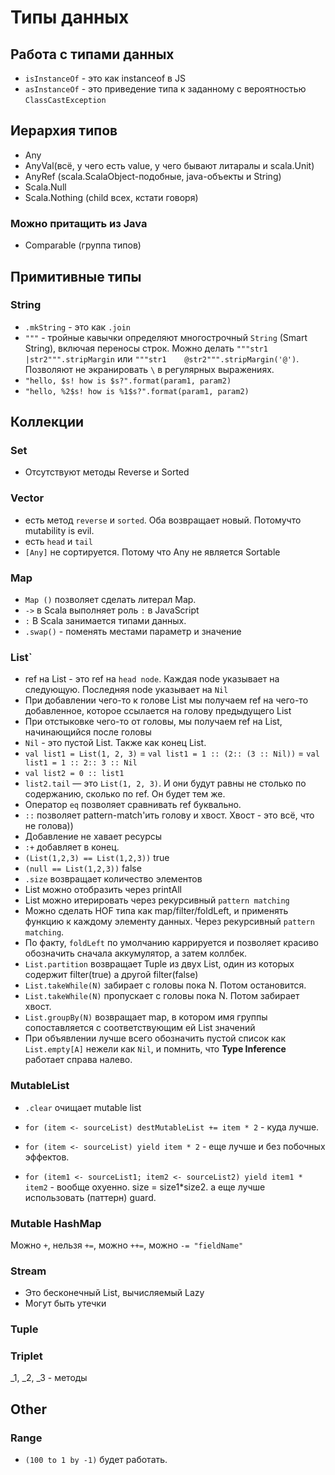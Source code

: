 # Типы данных

## Работа с типами данных

- `isInstanceOf` - это как instanceof в JS
- `asInstanceOf` - это приведение типа к заданному с вероятностью `ClassCastException`

## Иерархия типов

- Any
- AnyVal(всё, у чего есть value, у чего бывают литаралы и scala.Unit)
- AnyRef (scala.ScalaObject-подобные, java-объекты и String)
- Scala.Null
- Scala.Nothing (child всех, кстати говоря)

### Можно притащить из Java

- Comparable (группа типов)

## Примитивные типы

### String

- `.mkString` - это как `.join`
- `"""` - тройные кавычки определяют многострочный `String` (Smart String), включая переносы строк. Можно делать `"""str1    |str2""".stripMargin` или `"""str1    @str2""".stripMargin('@')`. Позволяют не экранировать `\` в регулярных выражениях.
- `"hello, $s! how is $s?".format(param1, param2)`
- `"hello, %2$s! how is %1$s?".format(param1, param2)`

## Коллекции

### Set

- Отсутствуют методы Reverse и Sorted

### Vector

- есть метод `reverse` и `sorted`. Оба возвращает новый. Потомучто mutability is evil.
- есть `head` и `tail`
- `[Any]` не сортируется. Потому что Any не является Sortable

### Map

- `Map ()` позволяет сделать литерал Map.
- `->` в Scala выполняет роль `:` в JavaScript
- `:` В Scala занимается типами данных.
- `.swap()` - поменять местами параметр и значение 

### List`

- ref на List - это ref на `head node`. Каждая node указывает на следующую. Последняя node указывает на `Nil`
- При добавлении чего-то к голове List мы получаем ref на чего-то добавленное, которое ссылается на голову предыдущего List
- При отстыковке чего-то от головы, мы получаем ref на List, начинающийся после головы
- `Nil` - это пустой List. Также как конец List.
- `val list1 = List(1, 2, 3)` = `val list1 = 1 :: (2:: (3 :: Nil))` = `val list1 = 1 :: 2:: 3 :: Nil`
- `val list2 = 0 :: list1`
- `list2.tail` — это `List(1, 2, 3)`. И они будут равны не столько по содержанию, сколько по ref. Он будет тем же.
- Оператор `eq` позволяет сравнивать ref буквально.
- `::` позволяет pattern-match'ить голову и хвост. Хвост - это всё, что не голова))
- Добавление не хавает ресурсы
- `:+` добавляет в конец.
- `(List(1,2,3) == List(1,2,3))` true
- `(null == List(1,2,3))` false
- `.size` возвращает количество элементов
- List можно отобразить через printAll
- List можно итерировать через рекурсивный `pattern matching`
- Можно сделать HOF типа как map/filter/foldLeft, и применять функцию к каждому элементу данных. Через рекурсивный `pattern matching`.
- По факту, `foldLeft` по умолчанию каррируется и позволяет красиво обозначить сначала аккумулятор, а затем коллбек.
- `List.partition` возвращает Tuple из двух List, один из которых содержит filter(true) а другой filter(false)
- `List.takeWhile(N)` забирает с головы пока N. Потом остановится.
- `List.takeWhile(N)` пропускает с головы пока N. Потом забирает хвост.
- `List.groupBy(N)` возвращает map, в котором имя группы сопоставляется с соответствующим ей List значений
- При объявлении лучше всего обозначить пустой список как `List.empty[A]` нежели как `Nil`, и помнить, что **Type Inference** работает справа налево.

### MutableList

- `.clear` очищает mutable list

- `for (item <- sourceList) destMutableList += item * 2` - куда лучше.
- `for (item <- sourceList) yield item * 2` - еще лучше и без побочных эффектов.
- `for (item1 <- sourceList1; item2 <- sourceList2) yield item1 * item2` - вообще охуенно. size = size1*size2. а еще лучше использовать (паттерн) guard.

### Mutable HashMap

Можно `+`, нельзя `+=`, можно `++=`, можно `-= "fieldName"`

### Stream

- Это бесконечный List, вычисляемый Lazy
- Могут быть утечки

### Tuple

### Triplet

_1, _2, _3 - методы



## Other

### Range

- `(100 to 1 by -1)` будет работать.
